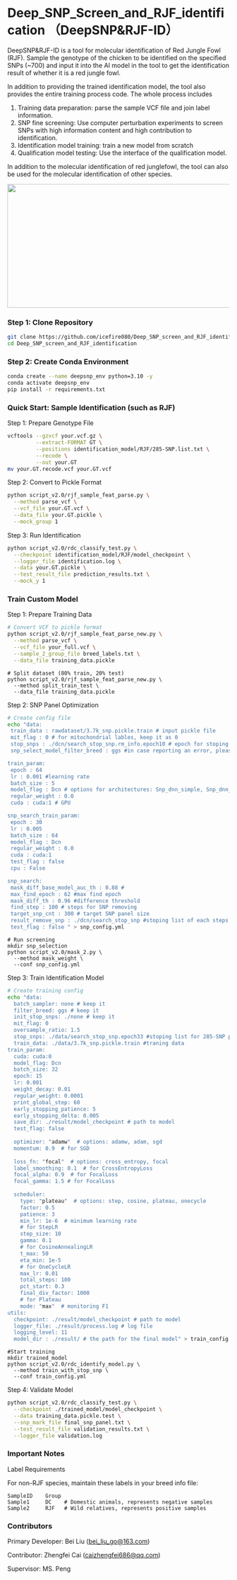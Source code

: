 
# Deep_SNP_Screen_and_RJF_identification （DeepSNP&RJF-ID）


DeepSNP&RJF-ID is a tool for molecular identification of Red Jungle Fowl (RJF). Sample the genotype of the chicken to be identified on the specified SNPs (~700) and input it into the AI ​​model in the tool to get the identification result of whether it is a red jungle fowl.

In addition to providing the trained identification model, the tool also provides the entire training process code. The whole process includes

1. Training data preparation: parse the sample VCF file and join label information.
2. SNP fine screening: Use computer perturbation experiments to screen SNPs with high information content and high contribution to identification.
3. Identification model training: train a new model from scratch
4. Qualification model testing: Use the interface of the qualification model.

In addition to the molecular identification of red junglefowl, the tool can also be used for the molecular identification of other species.


<p align="center">

<img src="https://github.com/icefire080/Deep_SNP_screen_and_RJF_identification/blob/main/docs/main_1.png" width="900" height="280">

</p>


### Step 1: Clone Repository
```bash
git clone https://github.com/icefire080/Deep_SNP_screen_and_RJF_identification.git
cd Deep_SNP_screen_and_RJF_identification
```

### Step 2: Create Conda Environment
```bash
conda create --name deepsnp_env python=3.10 -y
conda activate deepsnp_env
pip install -r requirements.txt
```

### Quick Start: Sample Identification (such as RJF)

Step 1: Prepare Genotype File
```bash
vcftools --gzvcf your.vcf.gz \
         --extract-FORMAT GT \
         --positions identification_model/RJF/285-SNP.list.txt \
         --recode \
         --out your.GT
mv your.GT.recode.vcf your.GT.vcf
```

Step 2: Convert to Pickle Format
```bash
python script_v2.0/rjf_sample_feat_parse.py \
  --method parse_vcf \
  --vcf_file your.GT.vcf \
  --data_file your.GT.pickle \
  --mock_group 1
```

Step 3: Run Identification
```bash
python script_v2.0/rdc_classify_test.py \
  --checkpoint identification_model/RJF/model_checkpoint \
  --logger_file identification.log \
  --data your.GT.pickle \
  --test_result_file prediction_results.txt \
  --mock_y 1
```

### Train Custom Model
Step 1: Prepare Training Data
```bash
# Convert VCF to pickle format
python script_v2.0/rjf_sample_feat_parse_new.py \
  --method parse_vcf \
  --vcf_file your_full.vcf \
  --sample_2_group_file breed_labels.txt \
  --data_file training_data.pickle
```

```
# Split dataset (80% train, 20% test)
python script_v2.0/rjf_sample_feat_parse_new.py \
  --method split_train_test \
  --data_file training_data.pickle
```

Step 2: SNP Panel Optimization
```bash
# Create config file
echo "data:
 train_data : rawdataset/3.7k_snp.pickle.train # input pickle file
 mit_flag : 0 # for mitochondrial lables, keep it as 0
 stop_snps : ./dcn/search_stop_snp.rm_info.epoch10 # epoch for stoping list
 snp_select_model_filter_breed : ggs #in case reporting an error, please keep it

train_param:
 epoch : 64
 lr : 0.001 #learning rate
 batch_size : 5
 model_flag : Dcn # options for architectures: Snp_dnn_simple, Snp_dnn_lr, Dfm, main, Snp_transform, Dcn, Snp_dnn_2_layer, Snp_dnn_4_layer
 regular_weight : 0.0
 cuda : cuda:1 # GPU

snp_search_train_param:
 epoch : 30
 lr : 0.005
 batch_size : 64
 model_flag : Dcn 
 regular_weight : 0.0
 cuda : cuda:1
 test_flag : false
 cpu : False

snp_search:
 mask_diff_base_model_auc_th : 0.88 #
 max_find_epoch : 62 #max find epoch
 mask_diff_th : 0.96 #difference threshold
 find_step : 100 # steps for SNP removing 
 target_snp_cnt : 300 # target SNP panel size
 result_remove_snp : ./dcn/search_stop_snp #stoping list of each steps
 test_flag : false " > snp_config.yml
```

```
# Run screening
mkdir snp_selection
python script_v2.0/mask_2.py \
  --method mask_weight \
  --conf snp_config.yml
```

Step 3: Train Identification Model
```bash
# Create training config
echo "data:
  batch_sampler: none # keep it
  filter_breed: ggs # keep it
  init_stop_snps: ./none # keep it
  mit_flag: 0 
  oversample_ratio: 1.5 
  stop_snps: ./data/search_stop_snp.epoch33 #stoping list for 285-SNP panel
  train_data: ./data/3.7k_snp.pickle.train #traning data
train_param:
  cuda: cuda:0
  model_flag: Dcn
  batch_size: 32
  epoch: 15
  lr: 0.001
  weight_decay: 0.01
  regular_weight: 0.0001
  print_global_step: 60  
  early_stopping_patience: 5  
  early_stopping_delta: 0.005
  save_dir: ./result/model_checkpoint # path to model
  test_flag: false
  
  optimizer: "adamw"  # options: adamw, adam, sgd
  momentum: 0.9  # for SGD
  
  loss_fn: "focal"  # options: cross_entropy, focal
  label_smoothing: 0.1  # for CrossEntropyLoss
  focal_alpha: 0.9  # for FocalLoss
  focal_gamma: 1.5 # for FocalLoss
  
  scheduler:
    type: "plateau"  # options: step, cosine, plateau, onecycle
    factor: 0.5  
    patience: 3   
    min_lr: 1e-6  # minimum learning rate
    # for StepLR
    step_size: 10
    gamma: 0.1
    # for CosineAnnealingLR
    t_max: 50
    eta_min: 1e-5
    # for OneCycleLR
    max_lr: 0.01
    total_steps: 100
    pct_start: 0.3
    final_div_factor: 1000
    # for Plateau
    mode: "max"  # monitoring F1  
utils:
  checkpoint: ./result/model_checkpoint # path to model
  logger_file: ./result/process.log # log file
  logging_level: 11
  model_dir : ./result/ # the path for the final model" > train_config.yml
```

```
#Start training
mkdir trained_model
python script_v2.0/rdc_identify_model.py \
  --method train_with_stop_snp \
  --conf train_config.yml
```

Step 4: Validate Model
```bash
python script_v2.0/rdc_classify_test.py \
  --checkpoint ./trained_model/model_checkpoint \
  --data training_data.pickle.test \
  --snp_mark_file final_snp_panel.txt \
  --test_result_file validation_results.txt \
  --logger_file validation.log
```

### Important Notes
Label Requirements

For non-RJF species, maintain these labels in your breed info file:

```
SampleID    Group
Sample1     DC    # Domestic animals, represents negative samples
Sample2     RJF   # Wild relatives, represents positive samples
```

### Contributors
Primary Developer: Bei Liu (bei_liu_go@163.com)

Contributor: Zhengfei Cai (caizhengfei686@qq.com)

Supervisor: MS. Peng
